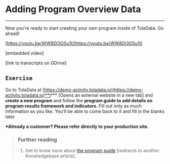 # Adding Program Overview Data

---

Now you're ready to start creating your own program inside of TolaData. Go ahead!

[https://youtu.be/WW8Di3GSu1I](https://youtu.be/WW8Di3GSu1I)

\[embedded video\]

\[link to transcripts on GDrive\]

## `Exercise`

Go to TolaData at [https://demo-activity.toladata.io](https://demo-activity.toladata.io)**\*** \[Opens an external website in a new tab\] and **create a new program** and follow the **program guide to add details on program results framework and indicators**. Fill out only as much information as you like. You'll be able to come back to it and fill in the blanks later.

**\*Already a customer? Please refer directly to your production site.**



> ### Further reading
>
> 1. Get to know more about [the program guide](https://www.gitbook.com/book/toladata/knowledgebase/edit#/edit/changes/10/6-programs/program-guide.md?_k=ufwsbh) \[redirects to another Knowledgebase article\].



